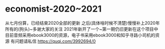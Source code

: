 # economist-2020~2021
从七月份算，已经结束2020全部的更新 之后(具体啥时候不清楚)慢慢补上2020年所有的(狗头)~多谢大家的关注
2021年新开了一个~第一期仍旧更新在这个项目中
目前音频采用ebook3000的资源，电子书采用ebook3000和知乎寻路小司机的资源 
有问题请私信
https://quqi.com/3992694/0
